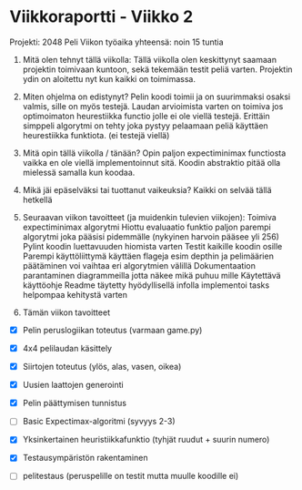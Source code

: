# Viikkoraportti - Viikko 2
Projekti: 2048 Peli
Viikon työaika yhteensä: noin 15 tuntia

1. Mitä olen tehnyt tällä viikolla:
Tällä viikolla olen keskittynyt saamaan projektin toimivaan kuntoon, sekä tekemään testit peliä varten.
Projektin ydin on aloitettu nyt kun kaikki on toimimassa.

2. Miten ohjelma on edistynyt?
Pelin koodi toimii ja on suurimmaksi osaksi valmis, sille on myös testejä.
Laudan arvioimista varten on toimiva jos optimoimaton heurestiikka functio jolle ei ole viellä testejä.
Erittäin simppeli algorytmi on tehty joka pystyy pelaamaan peliä käyttäen heurestiikka funktiota. (ei testejä viellä)

3. Mitä opin tällä viikolla / tänään?
Opin paljon expectiminimax functiosta vaikka en ole viellä implementoinnut sitä.
Koodin abstraktio pitää olla mielessä samalla kun koodaa.

4. Mikä jäi epäselväksi tai tuottanut vaikeuksia?
Kaikki on selvää tällä hetkellä

5. Seuraavan viikon tavoitteet (ja muidenkin tulevien viikojen):
Toimiva expectiminimax algorytmi
Hiottu evaluaatio funktio
paljon parempi algorytmi joka pääsisi pidemmälle (nykyinen harvoin pääsee yli 256)
Pylint koodin luettavuuden hiomista varten
Testit kaikille koodin osille
Parempi käyttöliittymä käyttäen flageja
    esim depthin ja pelimäärien päätäminen
    voi vaihtaa eri algorytmien välillä
Dokumentaation parantaminen diagrammeilla jotta näkee mikä puhuu mille
Käytettävä käyttöohje
Readme täytetty hyödyllisellä infolla
implementoi tasks helpompaa kehitystä varten


6. Tämän viikon tavoitteet
- [x] Pelin peruslogiikan toteutus (varmaan game.py)
- [x] 4x4 pelilaudan käsittely
- [x] Siirtojen toteutus (ylös, alas, vasen, oikea)
- [x] Uusien laattojen generointi
- [x] Pelin päättymisen tunnistus
- [ ] Basic Expectimax-algoritmi (syvyys 2-3)
- [x] Yksinkertainen heuristiikkafunktio (tyhjät ruudut + suurin numero)

- [x] Testausympäristön rakentaminen
- [ ] pelitestaus (peruspelille on testit mutta muulle koodille ei)
